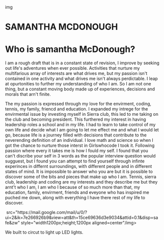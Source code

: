 img<!DOCTYPE html>
<html>
<body>
<h1>SAMANTHA MCDONOUGH</h1>
<h1>Who is samantha McDonough?</h1>
<p> I am a rough draft that is in a constant state of revision, I improve by seeking out life's adventures when ever possible.  Activities that nurture my multifarious array of interests are what drives me, but my passion isn't contained in one activity and what drives me isn't always perdictable. I leap at opurtonities to further my understanding of who I am. So I am not one thing, but a constant moving body made up of experiences, decisions and morals that arn't finite.
<p> The my passion is expressed through my love for the envirment, coding, tennis, my family, friencd and education.  I expanded my intrege for the envirmental issue by investing myself in Sierra club, this led to me taking on the club and becoming president.  This furthered my interest in having leadership roles a school and in my life.  I had to learn to take control of my own life and decide what I am going to let me effect me and what I would let go, because life is a journey filled with decisions that contribute to the neverending definition of an individual.  I love math and science so when I got the chance to nurture those interst in Girlswhocode I took it. Following passion where every it takes me is how I fould my self.  I found that you can't discribe your self in 3 words as the popular interview question would sugguest, but I found you can attempt to find yourself through infinte experinces in differnt surroundings, with different people and in different states of mind.  It is impossible to answer who you are but it is possible to discover some of the bits and pieces that make up who I am.  Tennis, sierra club, leadership and coding are my interests and they describe me but they arnt't who I am, I am who I because of so much more than that, my education, family, envirment, friends and eveyone who has inspired me puched me down, along with everything I have there rest of my life to discover.</p>
<img> src="https://mail.google.com/mail/u/0/?ui=2&ik=7e266926b9&view=att&th=15ce69636d3e9034&attid=0.1&disp=safe&zw" style="width1200px;height;1200px aligned=center"/img>
<P>We built to circut to light up LED lights.</P>
